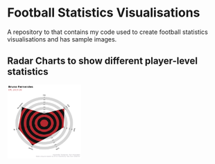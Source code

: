 # Football Statistics Visualisations
 A repository to that contains my code used to create football statistics visualisations and has sample images. 


## Radar Charts to show different player-level statistics

<p align="center">
  <img src="https://github.com/aritrartira/Football-Statistics-Visualisations/blob/master/imgs/1.png" width="170" height = "170" align="left" title="This is me!">
</p>


